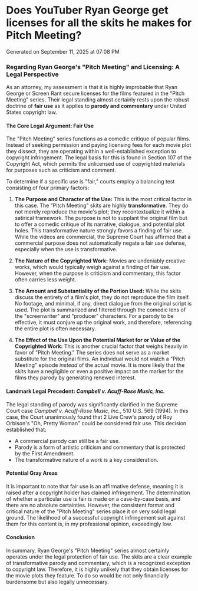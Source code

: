# Does YouTuber Ryan George get licenses for all the skits he makes for Pitch Meeting?

Generated on September 11, 2025 at 07:08 PM

### Regarding Ryan George's "Pitch Meeting" and Licensing: A Legal Perspective

As an attorney, my assessment is that it is highly improbable that Ryan George or Screen Rant secure licenses for the films featured in the "Pitch Meeting" series. Their legal standing almost certainly rests upon the robust doctrine of **fair use** as it applies to **parody and commentary** under United States copyright law.

#### The Core Legal Argument: Fair Use

The "Pitch Meeting" series functions as a comedic critique of popular films. Instead of seeking permission and paying licensing fees for each movie plot they dissect, they are operating within a well-established exception to copyright infringement. The legal basis for this is found in Section 107 of the Copyright Act, which permits the unlicensed use of copyrighted materials for purposes such as criticism and comment.

To determine if a specific use is "fair," courts employ a balancing test consisting of four primary factors:

1.  **The Purpose and Character of the Use:** This is the most critical factor in this case. The "Pitch Meeting" skits are highly **transformative**. They do not merely reproduce the movie's plot; they recontextualize it within a satirical framework. The purpose is not to supplant the original film but to offer a comedic critique of its narrative, dialogue, and potential plot holes. This transformative nature strongly favors a finding of fair use. While the videos are commercial, the Supreme Court has affirmed that a commercial purpose does not automatically negate a fair use defense, especially when the use is transformative.

2.  **The Nature of the Copyrighted Work:** Movies are undeniably creative works, which would typically weigh against a finding of fair use. However, when the purpose is criticism and commentary, this factor often carries less weight.

3.  **The Amount and Substantiality of the Portion Used:** While the skits discuss the entirety of a film's plot, they do not reproduce the film itself. No footage, and minimal, if any, direct dialogue from the original script is used. The plot is summarized and filtered through the comedic lens of the "screenwriter" and "producer" characters. For a parody to be effective, it must conjure up the original work, and therefore, referencing the entire plot is often necessary.

4.  **The Effect of the Use Upon the Potential Market for or Value of the Copyrighted Work:** This is another crucial factor that weighs heavily in favor of "Pitch Meeting." The series does not serve as a market substitute for the original films. An individual would not watch a "Pitch Meeting" episode *instead* of the actual movie. It is more likely that the skits have a negligible or even a positive impact on the market for the films they parody by generating renewed interest.

#### Landmark Legal Precedent: *Campbell v. Acuff-Rose Music, Inc.*

The legal standing of parody was significantly clarified in the Supreme Court case *Campbell v. Acuff-Rose Music, Inc.*, 510 U.S. 569 (1994). In this case, the Court unanimously found that 2 Live Crew's parody of Roy Orbison's "Oh, Pretty Woman" could be considered fair use. This decision established that:

* A commercial parody can still be a fair use.
* Parody is a form of artistic criticism and commentary that is protected by the First Amendment.
* The transformative nature of a work is a key consideration.

#### Potential Gray Areas

It is important to note that fair use is an affirmative defense, meaning it is raised after a copyright holder has claimed infringement. The determination of whether a particular use is fair is made on a case-by-case basis, and there are no absolute certainties. However, the consistent format and critical nature of the "Pitch Meeting" series place it on very solid legal ground. The likelihood of a successful copyright infringement suit against them for this content is, in my professional opinion, exceedingly low.

#### Conclusion

In summary, Ryan George's "Pitch Meeting" series almost certainly operates under the legal protection of fair use. The skits are a clear example of transformative parody and commentary, which is a recognized exception to copyright law. Therefore, it is highly unlikely that they obtain licenses for the movie plots they feature. To do so would be not only financially burdensome but also legally unnecessary.